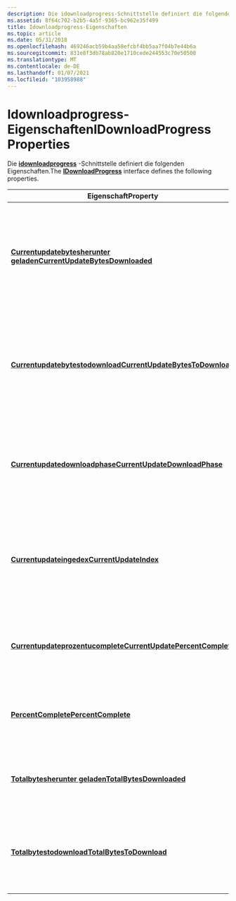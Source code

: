 ```yaml
---
description: Die idownloadprogress-Schnittstelle definiert die folgenden Eigenschaften.
ms.assetid: 8f64c702-b2b5-4a5f-9365-bc962e35f499
title: Idownloadprogress-Eigenschaften
ms.topic: article
ms.date: 05/31/2018
ms.openlocfilehash: 469246acb59b4aa58efcbf4bb5aa7f04b7e44b6a
ms.sourcegitcommit: 831e8f3db78ab820e1710cede244553c70e50500
ms.translationtype: MT
ms.contentlocale: de-DE
ms.lasthandoff: 01/07/2021
ms.locfileid: "103958988"
---
```

# <a name="idownloadprogress-properties"></a><span data-ttu-id="c46bf-103">Idownloadprogress-Eigenschaften</span><span class="sxs-lookup"><span data-stu-id="c46bf-103">IDownloadProgress Properties</span></span>

<span data-ttu-id="c46bf-104">Die [**idownloadprogress**](/windows/desktop/api/Wuapi/nn-wuapi-idownloadprogress) -Schnittstelle definiert die folgenden Eigenschaften.</span><span class="sxs-lookup"><span data-stu-id="c46bf-104">The [**IDownloadProgress**](/windows/desktop/api/Wuapi/nn-wuapi-idownloadprogress) interface defines the following properties.</span></span>



| <span data-ttu-id="c46bf-105">Eigenschaft</span><span class="sxs-lookup"><span data-stu-id="c46bf-105">Property</span></span>                                                                               | <span data-ttu-id="c46bf-106">BESCHREIBUNG</span><span class="sxs-lookup"><span data-stu-id="c46bf-106">Description</span></span>                                                                                                                                      |
|----------------------------------------------------------------------------------------|--------------------------------------------------------------------------------------------------------------------------------------------------|
| [<span data-ttu-id="c46bf-107">**Currentupdatebytesherunter geladen**</span><span class="sxs-lookup"><span data-stu-id="c46bf-107">**CurrentUpdateBytesDownloaded**</span></span>](/windows/desktop/api/Wuapi/nf-wuapi-idownloadprogress-get_currentupdatebytesdownloaded) | <span data-ttu-id="c46bf-108">Ruft eine Zeichenfolge ab, die angibt, wie viele Daten für die Inhalts Datei oder Dateien des heruntergeladenen Updates in Bytes übertragen wurden.</span><span class="sxs-lookup"><span data-stu-id="c46bf-108">Gets a string that specifies how much data has been transferred for the content file or files of the update that is being downloaded, in bytes.</span></span>  |
| [<span data-ttu-id="c46bf-109">**Currentupdatebytestodownload**</span><span class="sxs-lookup"><span data-stu-id="c46bf-109">**CurrentUpdateBytesToDownload**</span></span>](/windows/desktop/api/Wuapi/nf-wuapi-idownloadprogress-get_currentupdatebytestodownload) | <span data-ttu-id="c46bf-110">Ruft eine Zeichenfolge ab, die schätzt, wie viele Daten für die Inhalts Datei oder Dateien des heruntergeladenen Updates in Bytes übertragen werden sollen.</span><span class="sxs-lookup"><span data-stu-id="c46bf-110">Gets a string that estimates how much data should be transferred for the content file or files of the update that is being downloaded, in bytes.</span></span> |
| [<span data-ttu-id="c46bf-111">**Currentupdatedownloadphase**</span><span class="sxs-lookup"><span data-stu-id="c46bf-111">**CurrentUpdateDownloadPhase**</span></span>](/windows/desktop/api/Wuapi/nf-wuapi-idownloadprogress-get_currentupdatedownloadphase)     | <span data-ttu-id="c46bf-112">Ruft einen [**Downloadphase**](/windows/win32/api/wuapi/ne-wuapi-downloadphase) -Enumerationswert ab, der die Phase des Downloads angibt, der gerade ausgeführt wird.</span><span class="sxs-lookup"><span data-stu-id="c46bf-112">Gets a [**DownloadPhase**](/windows/win32/api/wuapi/ne-wuapi-downloadphase) enumeration value that specifies the phase of the download that is currently in progress.</span></span>          |
| [<span data-ttu-id="c46bf-113">**Currentupdateingedex**</span><span class="sxs-lookup"><span data-stu-id="c46bf-113">**CurrentUpdateIndex**</span></span>](/windows/desktop/api/Wuapi/nf-wuapi-idownloadprogress-get_currentupdateindex)                     | <span data-ttu-id="c46bf-114">Ruft einen NULL basierten Indexwert ab, der das Update angibt, das gerade heruntergeladen wird, wenn mehrere Updates ausgewählt wurden.</span><span class="sxs-lookup"><span data-stu-id="c46bf-114">Gets a zero-based index value that specifies the update that is currently being downloaded when multiple updates have been selected.</span></span>             |
| [<span data-ttu-id="c46bf-115">**Currentupdateprozentucomplete**</span><span class="sxs-lookup"><span data-stu-id="c46bf-115">**CurrentUpdatePercentComplete**</span></span>](/windows/desktop/api/Wuapi/nf-wuapi-idownloadprogress-get_currentupdatepercentcomplete) | <span data-ttu-id="c46bf-116">Ruft eine Schätzung des Prozentsatzes des aktuellen Updates ab, das heruntergeladen wurde.</span><span class="sxs-lookup"><span data-stu-id="c46bf-116">Gets an estimate of the percentage of the current update that has been downloaded.</span></span>                                                               |
| [<span data-ttu-id="c46bf-117">**PercentComplete**</span><span class="sxs-lookup"><span data-stu-id="c46bf-117">**PercentComplete**</span></span>](/windows/desktop/api/Wuapi/nf-wuapi-idownloadprogress-get_percentcomplete)                           | <span data-ttu-id="c46bf-118">Ruft eine Schätzung des Prozentsatzes aller Updates ab, die heruntergeladen wurden.</span><span class="sxs-lookup"><span data-stu-id="c46bf-118">Gets an estimate of the percentage of all the updates that have been downloaded.</span></span>                                                                 |
| [<span data-ttu-id="c46bf-119">**Totalbytesherunter geladen**</span><span class="sxs-lookup"><span data-stu-id="c46bf-119">**TotalBytesDownloaded**</span></span>](/windows/desktop/api/Wuapi/nf-wuapi-idownloadprogress-get_totalbytesdownloaded)                 | <span data-ttu-id="c46bf-120">Ruft eine Zeichenfolge ab, die die Gesamtmenge der heruntergeladenen Daten in Bytes angibt.</span><span class="sxs-lookup"><span data-stu-id="c46bf-120">Gets a string that specifies the total amount of data that has been downloaded, in bytes.</span></span>                                                        |
| [<span data-ttu-id="c46bf-121">**Totalbytestodownload**</span><span class="sxs-lookup"><span data-stu-id="c46bf-121">**TotalBytesToDownload**</span></span>](/windows/desktop/api/Wuapi/nf-wuapi-idownloadprogress-get_totalbytestodownload)                 | <span data-ttu-id="c46bf-122">Ruft eine Zeichenfolge ab, die die Schätzung der Gesamtmenge der heruntergeladenen Daten in Bytes darstellt.</span><span class="sxs-lookup"><span data-stu-id="c46bf-122">Gets a string that represents the estimate of the total amount of data that will be downloaded, in bytes.</span></span>                                        |



 

 

 



